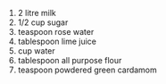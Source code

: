1) 2 litre milk
2) 1/2 cup sugar
3) teaspoon rose water
4) tablespoon lime juice
5) cup water
6) tablespoon all purpose flour
7) teaspoon powdered green cardamom